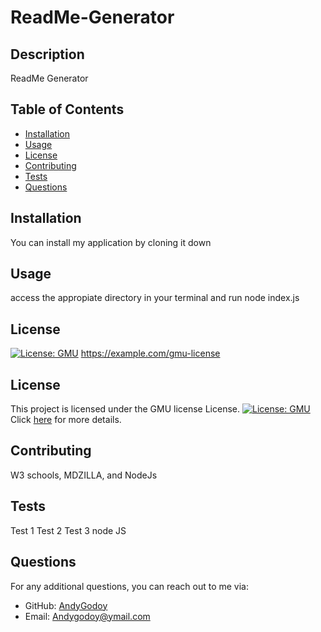 # ReadMe-Generator

  ## Description
  ReadMe Generator 
  
  ## Table of Contents
  - [Installation](#installation)
  - [Usage](#usage)
  - [License](#license)
  - [Contributing](#contributing)
  - [Tests](#test)
  - [Questions](#questions)
  
  ## Installation
  You can install my application by cloning it down
  
  ## Usage
  access the appropiate directory in your terminal and run node index.js
  
  ## License
  [![License: GMU](https://img.shields.io/badge/License-GMU-green.svg)](https://example.com/gmu-license)
  https://example.com/gmu-license
  ## License
  
  This project is licensed under the GMU license License. [![License: GMU](https://img.shields.io/badge/License-GMU-green.svg)](https://example.com/gmu-license) Click [here](https://example.com/gmu-license) for more details.
  
  ## Contributing
  W3 schools, MDZILLA, and NodeJs
  
  ## Tests
  Test 1 Test 2 Test 3 node JS
  
  ## Questions
  For any additional questions, you can reach out to me via:
  - GitHub: [AndyGodoy](https://github.com/AndyGodoy)
  - Email: Andygodoy@ymail.com

